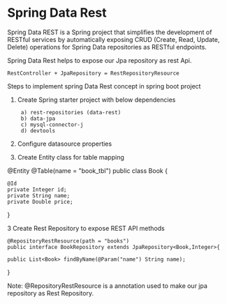 
# Spring Data Rest


Spring Data REST is a Spring project that simplifies the development of RESTful services by automatically exposing CRUD (Create, Read, Update, Delete) operations for Spring Data repositories as RESTful endpoints.

Spring Data Rest helps to expose our Jpa repository as rest Api.

    RestController + JpaRepository = RestRepositoryResource

Steps to implement spring Data Rest concept in spring boot project

1) Create Spring starter project with below dependencies

		a) rest-repositories (data-rest)
		b) data-jpa
		c) mysql-connector-j
		d) devtools

2) Configure datasource properties 

3) Create Entity class for table mapping

@Entity
@Table(name = "book_tbl")
public class Book {

	@Id
	private Integer id;
	private String name;
    private Double price;

}


3 Create Rest Repository to expose REST API methods

    @RepositoryRestResource(path = "books")
    public interface BookRepository extends JpaRepository<Book,Integer>{

    public List<Book> findByName(@Param("name") String name);
}

Note: @RepositoryRestResource is a annotation used to make our jpa repository as Rest Repository.


